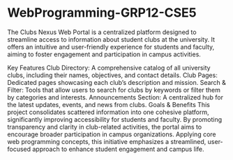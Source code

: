 # WebProgramming-GRP12-CSE5
 
The Clubs Nexus Web Portal is a centralized platform designed to streamline access to information about student clubs at the university. It offers an intuitive and user-friendly experience for students and faculty, aiming to foster engagement and participation in campus activities.

Key Features
Club Directory: A comprehensive catalog of all university clubs, including their names, objectives, and contact details.
Club Pages: Dedicated pages showcasing each club’s description and mission.
Search & Filter: Tools that allow users to search for clubs by keywords or filter them by categories and interests.
Announcements Section: A centralized hub for the latest updates, events, and news from clubs.
Goals & Benefits
This project consolidates scattered information into one cohesive platform, significantly improving accessibility for students and faculty. By promoting transparency and clarity in club-related activities, the portal aims to encourage broader participation in campus organizations. Applying core web programming concepts, this initiative emphasizes a streamlined, user-focused approach to enhance student engagement and campus life.
